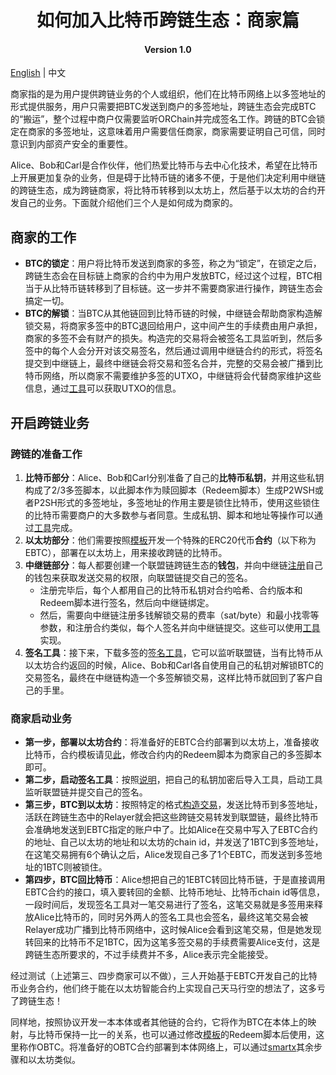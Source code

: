 <h1 align="center">如何加入比特币跨链生态：商家篇</h1>
<h4 align="center">Version 1.0 </h4>

[English](https://github.com/ontio/cross-chain/blob/master/btc/How_to_Join_the_Bitcoin_Cross-Chain_Ecosystem-Merchant_Guide.md) | 中文

商家指的是为用户提供跨链业务的个人或组织，他们在比特币网络上以多签地址的形式提供服务，用户只需要把BTC发送到商户的多签地址，跨链生态会完成BTC的“搬运”，整个过程中商户仅需要监听ORChain并完成签名工作。跨链的BTC会锁定在商家的多签地址，这意味着用户需要信任商家，商家需要证明自己可信，同时意识到内部资产安全的重要性。

Alice、Bob和Carl是合作伙伴，他们热爱比特币与去中心化技术，希望在比特币上开展更加复杂的业务，但是碍于比特币链的诸多不便，于是他们决定利用中继链的跨链生态，成为跨链商家，将比特币转移到以太坊上，然后基于以太坊的合约开发自己的业务。下面就介绍他们三个人是如何成为商家的。

## 商家的工作

- **BTC的锁定**：用户将比特币发送到商家的多签，称之为“锁定”，在锁定之后，跨链生态会在目标链上商家的合约中为用户发放BTC，经过这个过程，BTC相当于从比特币链转移到了目标链。这一步并不需要商家进行操作，跨链生态会搞定一切。
- **BTC的解锁**：当BTC从其他链回到比特币链的时候，中继链会帮助商家构造解锁交易，将商家多签中的BTC退回给用户，这中间产生的手续费由用户承担，商家的多签不会有财产的损失。构造完的交易将会被签名工具监听到，然后多签中的每个人会分开对该交易签名，然后通过调用中继链合约的形式，将签名提交到中继链上，最终中继链会将交易和签名合并，完整的交易会被广播到比特币网络，所以商家不需要维护多签的UTXO，中继链将会代替商家维护这些信息，通过[工具](https://github.com/ontio/cross-chain/blob/master/btc/cross-chain_transaction_construction_tool_user_manual.md)可以获取UTXO的信息。

## 开启跨链业务

### 跨链的准备工作

1. **比特币部分**：Alice、Bob和Carl分别准备了自己的**比特币私钥**，并用这些私钥构成了2/3多签脚本，以此脚本作为赎回脚本（Redeem脚本）生成P2WSH或者P2SH形式的多签地址，多签地址的作用主要是锁住比特币，使用这些锁住的比特币需要商户的大多数参与者同意。生成私钥、脚本和地址等操作可以通过[工具](https://github.com/ontio/cross-chain/blob/master/btc/redeem_tool_guide.md)完成。
2. **以太坊部分**：他们需要按照[模板]()开发一个特殊的ERC20代币**合约**（以下称为EBTC），部署在以太坊上，用来接收跨链的比特币。
3. **中继链部分**：每人都要创建一个联盟链跨链生态的**钱包**，并向中继链[注册]()自己的钱包来获取发送交易的权限，向联盟链提交自己的签名。
   - 注册完毕后，每个人都用自己的比特币私钥对合约哈希、合约版本和Redeem脚本进行签名，然后向中继链绑定。
   - 然后，需要向中继链注册多钱解锁交易的费率（sat/byte）和最小找零等参数，和注册合约类似，每个人签名并向中继链提交。这些可以使用[工具](https://github.com/ontio/cross-chain/blob/master/btc/cross-chain_transaction_construction_tool_user_manual.md)实现。
4. **签名工具**：接下来，下载多签的[签名工具](https://github.com/ontio/cross-chain/blob/master/btc/redeem_tool_guide.md)，它可以监听联盟链，当有比特币从以太坊合约返回的时候，Alice、Bob和Carl各自使用自己的私钥对解锁BTC的交易签名，最终在中继链构造一个多签解锁交易，这样比特币就回到了客户自己的手里。

### 商家启动业务

- **第一步，部署以太坊合约**：将准备好的EBTC合约部署到以太坊上，准备接收比特币，合约模板请见[此]()，修改合约内的Redeem脚本为商家自己的多签脚本即可。
- **第二步，启动签名工具**：按照[说明](https://github.com/zouxyan/cross-chain/blob/master/btc/redeem_tool_guide.md)，把自己的私钥加密后导入工具，启动工具监听联盟链并提交自己的签名。
- **第三步，BTC到以太坊**：按照特定的格式[构造交易](https://github.com/ontio/cross-chain/blob/master/btc/cross-chain_transaction_construction_tool_user_manual.md)，发送比特币到多签地址，活跃在跨链生态中的Relayer就会把这些跨链交易转发到联盟链，最终比特币会准确地发送到EBTC指定的账户中了。比如Alice在交易中写入了EBTC合约的地址、自己以太坊的地址和以太坊的chain id，并发送了1BTC到多签地址，在这笔交易拥有6个确认之后，Alice发现自己多了1个EBTC，而发送到多签地址的1BTC则被锁住。
- **第四步，BTC回比特币**：Alice想把自己的1EBTC转回比特币链，于是直接调用EBTC合约的接口，填入要转回的金额、比特币地址、比特币chain id等信息，一段时间后，发现签名工具对一笔交易进行了签名，这笔交易就是多签用来释放Alice比特币的，同时另外两人的签名工具也会签名，最终这笔交易会被Relayer成功广播到比特币网络中，这时候Alice会看到这笔交易，但是她发现转回来的比特币不足1BTC，因为这笔多签交易的手续费需要Alice支付，这是跨链生态所要求的，不过手续费并不多，Alice表示完全能接受。

经过测试（上述第三、四步商家可以不做），三人开始基于EBTC开发自己的比特币业务合约，他们终于能在以太坊智能合约上实现自己天马行空的想法了，这多亏了跨链生态！

同样地，按照协议开发一本本体或者其他链的合约，它将作为BTC在本体上的映射，与比特币保持一比一的关系，也可以通过修改[模板]()的Redeem脚本后使用，这里称作OBTC。将准备好的OBTC合约部署到本体网络上，可以通过[smartx](https://smartx.ont.io/)其余步骤和以太坊类似。
